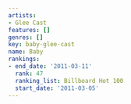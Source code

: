 ```yaml
---
artists:
- Glee Cast
features: []
genres: []
key: baby-glee-cast
name: Baby
rankings:
- end_date: '2011-03-11'
  rank: 47
  ranking_list: Billboard Hot 100
  start_date: '2011-03-05'
---
```


